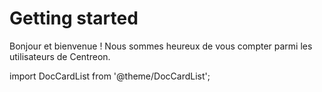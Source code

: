 # Getting started

Bonjour et bienvenue ! Nous sommes heureux de vous compter parmi les utilisateurs de Centreon.

import DocCardList from '@theme/DocCardList';

<DocCardList />
